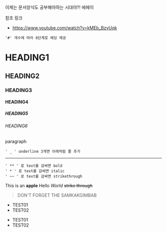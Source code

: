 이제는 문서양식도 공부해야하는 시대야?! 에헤이



참조 링크 
- https://www.youtube.com/watch?v=kMEb_BzyUqk



<!-- HEADING -->
	'#' 개수에 따라 6단계로 헤딩 제공
# HEADING1
## HEADING2
### HEADING3
#### HEADING4
##### HEADING5
###### HEADING6

paragraph

<!-- LINE -->
	' _ ' underline 3개면 아래처럼 줄 추가

___

<!-- TEXT ATTRIBUTE -->
	' ** ' 로 text를 감싸면 bold
	' * ' 로 text를 감싸면 italic
	' ~~ ' 로 text를 감싸면 strikethrough

This is an **apple**
Hello  *World*
~~strike through~~

<!-- QUOTE --> 
> DON'T FORGET THE SAMKAKGIMBAB


<!-- BULLET LIST -->
* TEST01
* TEST02

- TEST01
- TEST02

<!-- NUMBERED LIST -->
